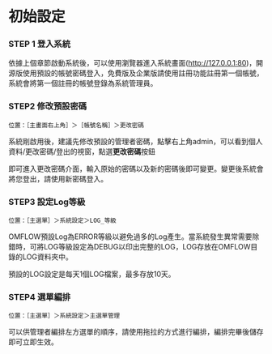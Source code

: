 # 初始設定

### STEP 1 登入系統

依據上個章節啟動系統後，可以使用瀏覽器進入系統畫面(http://127.0.0.1:80)，開源版使用預設的帳號密碼登入，免費版及企業版請使用註冊功能註冊第一個帳號，系統會將第一個註冊的帳號登錄為系統管理員。

### STEP2 修改預設密碼

```
位置：［主畫面右上角］＞［帳號名稱］＞更改密碼
```

系統剛啟用後，建議先修改預設的管理者密碼，點擊右上角admin，可以看到個人資料/更改密碼/登出的視窗，點選**更改密碼**按鈕

即可進入更改密碼介面，輸入原始的密碼以及新的密碼後即可變更。變更後系統會將您登出，請使用新密碼登入。

### STEP3 設定Log等級

```
位置：［主選單］＞系統設定＞LOG_等級
```

OMFLOW預設Log為ERROR等級以避免過多的Log產生。當系統發生異常需要除錯時，可將LOG等級設定為DEBUG以印出完整的LOG，LOG存放在OMFLOW目錄的LOG資料夾中。

預設的LOG設定是每天1個LOG檔案，最多存放10天。

### STEP4 選單編排

```
位置：［主選單］＞系統設定＞主選單管理
```

可以供管理者編排左方選單的順序，請使用拖拉的方式進行編排，編排完畢後儲存即可立即生效。
